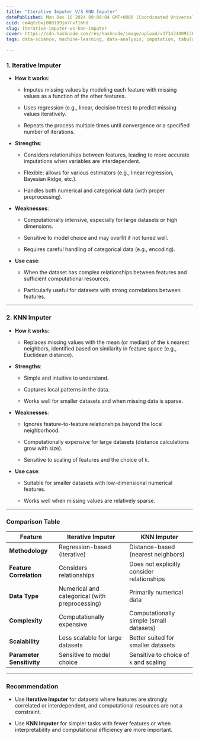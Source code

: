 ```yaml
---
title: "Iterative Imputer V/S KNN Imputer"
datePublished: Mon Dec 16 2024 09:09:04 GMT+0000 (Coordinated Universal Time)
cuid: cm4qtcbxj000109jm7rvf16hd
slug: iterative-imputer-vs-knn-imputer
cover: https://cdn.hashnode.com/res/hashnode/image/upload/v1734340091365/b40cf204-b4a3-43a1-959b-bc46898398a1.png
tags: data-science, machine-learning, data-analysis, imputation, tabular-data

---
```


### **1\. Iterative Imputer**

* **How it works**:
    
    * Imputes missing values by modeling each feature with missing values as a function of the other features.
        
    * Uses regression (e.g., linear, decision trees) to predict missing values iteratively.
        
    * Repeats the process multiple times until convergence or a specified number of iterations.
        
* **Strengths**:
    
    * Considers relationships between features, leading to more accurate imputations when variables are interdependent.
        
    * Flexible: allows for various estimators (e.g., linear regression, Bayesian Ridge, etc.).
        
    * Handles both numerical and categorical data (with proper preprocessing).
        
* **Weaknesses**:
    
    * Computationally intensive, especially for large datasets or high dimensions.
        
    * Sensitive to model choice and may overfit if not tuned well.
        
    * Requires careful handling of categorical data (e.g., encoding).
        
* **Use case**:
    
    * When the dataset has complex relationships between features and sufficient computational resources.
        
    * Particularly useful for datasets with strong correlations between features.
        

---

### **2\. KNN Imputer**

* **How it works**:
    
    * Replaces missing values with the mean (or median) of the `k` nearest neighbors, identified based on similarity in feature space (e.g., Euclidean distance).
        
* **Strengths**:
    
    * Simple and intuitive to understand.
        
    * Captures local patterns in the data.
        
    * Works well for smaller datasets and when missing data is sparse.
        
* **Weaknesses**:
    
    * Ignores feature-to-feature relationships beyond the local neighborhood.
        
    * Computationally expensive for large datasets (distance calculations grow with size).
        
    * Sensitive to scaling of features and the choice of `k`.
        
* **Use case**:
    
    * Suitable for smaller datasets with low-dimensional numerical features.
        
    * Works well when missing values are relatively sparse.
        

---

### **Comparison Table**

| Feature | Iterative Imputer | KNN Imputer |
| --- | --- | --- |
| **Methodology** | Regression-based (iterative) | Distance-based (nearest neighbors) |
| **Feature Correlation** | Considers relationships | Does not explicitly consider relationships |
| **Data Type** | Numerical and categorical (with preprocessing) | Primarily numerical data |
| **Complexity** | Computationally expensive | Computationally simple (small datasets) |
| **Scalability** | Less scalable for large datasets | Better suited for smaller datasets |
| **Parameter Sensitivity** | Sensitive to model choice | Sensitive to choice of `k` and scaling |

---

### **Recommendation**

* Use **Iterative Imputer** for datasets where features are strongly correlated or interdependent, and computational resources are not a constraint.
    
* Use **KNN Imputer** for simpler tasks with fewer features or when interpretability and computational efficiency are more important.